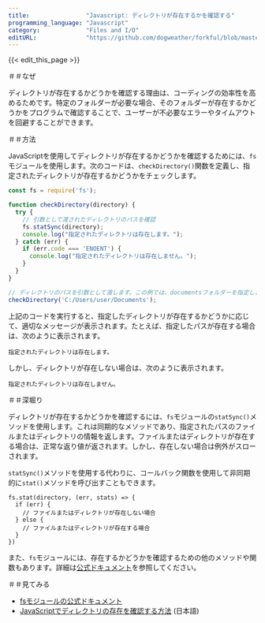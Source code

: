 ```yaml
---
title:                "Javascript: ディレクトリが存在するかを確認する"
programming_language: "Javascript"
category:             "Files and I/O"
editURL:              "https://github.com/dogweather/forkful/blob/master/content/ja/javascript/checking-if-a-directory-exists.md"
---
```


{{< edit_this_page >}}

＃＃なぜ

ディレクトリが存在するかどうかを確認する理由は、コーディングの効率性を高めるためです。特定のフォルダーが必要な場合、そのフォルダーが存在するかどうかをプログラムで確認することで、ユーザーが不必要なエラーやタイムアウトを回避することができます。

＃＃方法

JavaScriptを使用してディレクトリが存在するかどうかを確認するためには、`fs`モジュールを使用します。次のコードは、`checkDirectory()`関数を定義し、指定されたディレクトリが存在するかどうかをチェックします。 

```Javascript
const fs = require('fs');

function checkDirectory(directory) {
  try {
    // 引数として渡されたディレクトリのパスを確認
    fs.statSync(directory);
    console.log("指定されたディレクトリは存在します。");
  } catch (err) {
    if (err.code === 'ENOENT') {
      console.log("指定されたディレクトリは存在しません。");
    }
  }
}

// ディレクトリのパスを引数として渡します。この例では、documentsフォルダーを指定します。
checkDirectory('C:/Users/user/Documents');
```

上記のコードを実行すると、指定したディレクトリが存在するかどうかに応じて、適切なメッセージが表示されます。たとえば、指定したパスが存在する場合は、次のように表示されます。

```
指定されたディレクトリは存在します。
```

しかし、ディレクトリが存在しない場合は、次のように表示されます。

```
指定されたディレクトリは存在しません。
```

＃＃深堀り

ディレクトリが存在するかどうかを確認するには、`fs`モジュールの`statSync()`メソッドを使用します。これは同期的なメソッドであり、指定されたパスのファイルまたはディレクトリの情報を返します。ファイルまたはディレクトリが存在する場合は、正常な返り値が返されます。しかし、存在しない場合は例外がスローされます。

`statSync()`メソッドを使用する代わりに、コールバック関数を使用して非同期的に`stat()`メソッドを呼び出すこともできます。

```
fs.stat(directory, (err, stats) => {
  if (err) {
    // ファイルまたはディレクトリが存在しない場合
  } else {
    // ファイルまたはディレクトリが存在する場合
  }
})
```

また、`fs`モジュールには、存在するかどうかを確認するための他のメソッドや関数もあります。詳細は[公式ドキュメント](https://nodejs.org/api/fs.html#fs_fs_stat_path_options_callback)を参照してください。

＃＃見てみる

- [fsモジュールの公式ドキュメント](https://nodejs.org/api/fs.html)
- [JavaScriptでディレクトリの存在を確認する方法](https://qiita.com/y-style/items/3570046864f468a4fc8e) (日本語)
